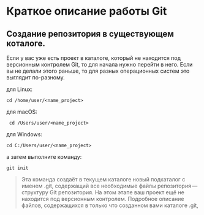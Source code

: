 # Краткое описание работы Git

## __Создание репозитория в существующем коталоге.__

Если у вас уже есть проект в каталоге, который не находится под версионным контролем Git, то для начала нужно перейти в него. Если вы не делали этого раньше, то для разных операционных систем это выглядит по-разному.

для Linux:
```
cd /home/user/<name_project>
```
для macOS:

```
 cd /Users/user/<name_project>
 ```

для Windows:

```
cd C:/Users/user/<name_project>
```

а затем выполните команду:

```
git init
```

>Эта команда создаёт в текущем каталоге новый подкаталог с именем .git, содержащий все необходимые файлы репозитория — структуру Git репозитория. На этом этапе ваш проект ещё не находится под версионным контролем. Подробное описание файлов, содержащихся в только что созданном вами каталоге .git,

